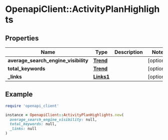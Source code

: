# OpenapiClient::ActivityPlanHighlights

## Properties

| Name | Type | Description | Notes |
| ---- | ---- | ----------- | ----- |
| **average_search_engine_visibility** | [**Trend**](Trend.md) |  | [optional] |
| **total_keywords** | [**Trend**](Trend.md) |  | [optional] |
| **_links** | [**Links1**](Links1.md) |  | [optional] |

## Example

```ruby
require 'openapi_client'

instance = OpenapiClient::ActivityPlanHighlights.new(
  average_search_engine_visibility: null,
  total_keywords: null,
  _links: null
)
```

